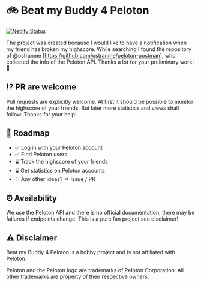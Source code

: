 # :bike: Beat my Buddy 4 Peloton

[![Netlify Status](https://api.netlify.com/api/v1/badges/378ad9de-8622-4e14-aa91-789ae3daa608/deploy-status)](https://app.netlify.com/sites/stoic-feynman-7ad45d/deploys)

The project was created because I would like to have a notification when my friend has broken my highscore. While searching I found the repository of @ostranme [https://github.com/ostranme/peloton-postman], who collected the info of the Peloton API. Thanks a lot for your preliminary work! :pray:

## :interrobang: PR are welcome
Pull requests are explicitly welcome. At first it should be possible to monitor the highscore of your friends. But later more statistics and views shall follow. Thanks for your help!

## :steam_locomotive: Roadmap

- :white_check_mark: Log in with your Peloton account
- :white_check_mark: Find Peloton users
- :hourglass: Track the highscore of your friends
- :hourglass: Get statistics on Peloton accounts
- :sparkles: Any other ideas? => Issue / PR

## :alarm_clock: Availability

We use the Peloton API and there is no official documentation, there may be failures if endpoints change. This is a pure fan project see disclaimer!


## :warning: Disclaimer

Beat my Buddy 4 Peloton is a hobby project and is not affiliated with Peloton.

Peloton and the Peloton logo are trademarks of Peloton Corporation. All other trademarks are property of their respective owners.